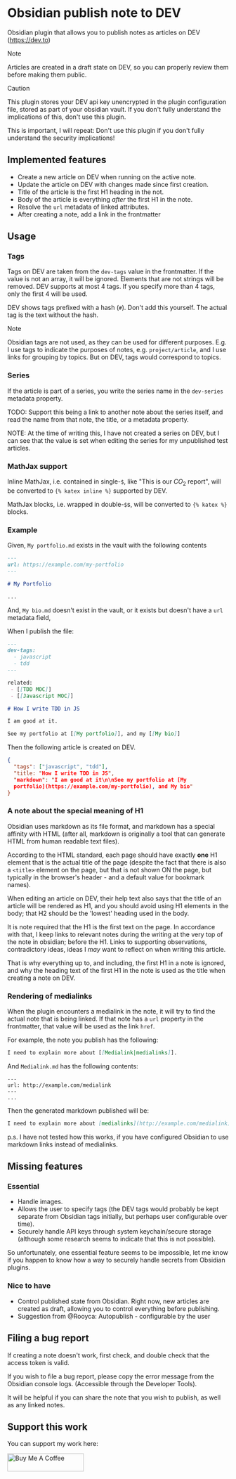 # Obsidian publish note to DEV

Obsidian plugin that allows you to publish notes as articles on DEV (https://dev.to)

> [!NOTE]
> Articles are created in a draft state on DEV, so you can properly review them
> before making them public.

> [!CAUTION]
> This plugin stores your DEV api key unencrypted in the plugin configuration
> file, stored as part of your obsidian vault. If you don't fully understand the
> implications of this, don't use this plugin.
>
> This is important, I will repeat: Don't use this plugin if you don't fully
> understand the security implications!

## Implemented features

- Create a new article on DEV when running on the active note.
- Update the article on DEV with changes made since first creation.
- Title of the article is the first H1 heading in the not.
- Body of the article is everything _after_ the first H1 in the note.
- Resolve the `url` metadata of linked attributes.
- After creating a note, add a link in the frontmatter

## Usage

### Tags

Tags on DEV are taken from the `dev-tags` value in the frontmatter. If the value
is not an array, it will be ignored. Elements that are not strings will be
removed. DEV supports at most 4 tags. If you specify more than 4 tags, only the
first 4 will be used.

DEV shows tags prefixed with a hash (`#`). Don't add this yourself. The actual tag is the
text without the hash.

> [!NOTE]
> Obsidian tags are not used, as they can be used for different purposes. E.g. I
> use tags to indicate the purposes of notes, e.g. `project/article`, and I use
> links for grouping by topics. But on DEV, tags would correspond to topics.

### Series

If the article is part of a series, you write the series name in the
`dev-series` metadata property.

TODO: Support this being a link to another note about the series itself, and
read the name from that note, the title, or a metadata property.

NOTE: At the time of writing this, I have not created a series on DEV, but I can
see that the value is set when editing the series for my unpublished test
articles.

### MathJax support

Inline MathJax, i.e. contained in single-`$`, like "This is our $CO_2$ report",
will be converted to `{% katex inline %}` supported by DEV.

MathJax blocks, i.e. wrapped in double-`$`s, will be converted to `{% katex %}`
blocks.

### Example

Given, `My portfolio.md` exists in the vault with the following contents

```markdown
---
url: https://example.com/my-portfolio
---

# My Portfolio

...
```

And, `My bio.md` doesn't exist in the vault, or it exists but doesn't have a
`url` metadata field,

When I publish the file:

```markdown
---
dev-tags:
  - javascript
  - tdd
---

related:
 - [[TDD MOC]]
 - [[Javascript MOC]]

# How I write TDD in JS

I am good at it.

See my portfolio at [[My portfolio]], and my [[My bio]]
```

Then the following article is created on DEV.

```json
{
  "tags": ["javascript", "tdd"],
  "title: "How I write TDD in JS",
  "markdown": "I am good at it\n\nSee my portfolio at [My
  portfolio](https://example.com/my-portfolio), and My bio"
}
```

### A note about the special meaning of H1

Obsidian uses markdown as its file format, and markdown has a special affinity
with HTML (after all, markdown is originally a tool that can generate HTML from
human readable text files).

According to the HTML standard, each page should have exactly **one** H1
element that is the actual title of the page (despite the fact that there is
also a `<title>` element on the page, but that is not shown ON the page, but
typically in the browser's header - and a default value for bookmark names).

When editing an article on DEV, their help text also says that the title of an
article will be rendered as H1, and you should avoid using H1 elements in the
body; that H2 should be the 'lowest' heading used in the body.

It is note required that the H1 is the first text on the page. In accordance
with that, I keep links to relevant notes during the writing at the very top of
the note in obsidian; before the H1. Links to supporting observations,
contradictory ideas, ideas I _may_ want to reflect on when writing this article.

That is why everything up to, and including, the first H1 in a note is
ignored, and why the heading text of the first H1 in the note is used as the
title when creating a note on DEV.

### Rendering of medialinks

When the plugin encounters a medialink in the note, it will try to find the
actual note that is being linked. If that note has a `url` property in the
frontmatter, that value will be used as the link `href`.

For example, the note you publish has the following:

```markdown
I need to explain more about [[Medialink|medialinks]].
```

And `Medialink.md` has the following contents:

```
---
url: http://example.com/medialink
---
...
```

Then the generated markdown published will be:

```markdown
I need to explain more about [medialinks](http://example.com/medialink).
```

p.s. I have not tested how this works, if you have configured Obsidian to use
markdown links instead of medialinks.

## Missing features

### Essential

- Handle images.
- Allows the user to specify tags (the DEV tags would probably be kept separate
  from Obsidian tags initially, but perhaps user configurable over time).
- Securely handle API keys through system keychain/secure storage (although some
  research seems to indicate that this is not possible).

So unfortunately, one essential feature seems to be impossible, let me know if
you happen to know how a way to securely handle secrets from Obsidian plugins.

### Nice to have

- Control published state from Obsidian. Right now, new articles are created as
  draft, allowing you to control everything before publishing.
- Suggestion from @Rooyca: Autopublish - configurable by the user


## Filing a bug report

If creating a note doesn't work, first check, and double check that the
access token is valid.

If you wish to file a bug report, please copy the error message from the
Obsidian console logs. (Accessible through the Developer Tools).

It will be helpful if you can share the note that you wish to publish,
as well as any linked notes.

## Support this work

You can support my work here:

<a href="https://www.buymeacoffee.com/stroiman" target="_blank"><img src="https://cdn.buymeacoffee.com/buttons/default-orange.png" alt="Buy Me A Coffee" height="41" width="174"></a>
